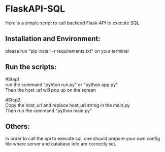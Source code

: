 # FlaskAPI-SQL
Here is a simple script to call backend Flask-API to execute SQL 

## Installation and Environment:   
please run "pip install -r requirements.txt" on your terminal    

## Run the scripts:
#Step1:  
run the command "pyhton run.py" or "python app.py"   
Then the host_url will pop up on the screen   

#Step2:  
Copy the host_url and replace host_url string in the main.py   
Then run the command "python main.py"   

## Others:  
In order to call the api to execute sql, one should prepare your own config file where server and database info are correctly set. 
